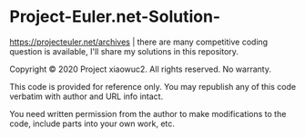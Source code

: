 # Project-Euler.net-Solution-

https://projecteuler.net/archives | there are many competitive coding question is available, I'll share my solutions in this repository. 

Copyright © 2020 Project xiaowuc2. All rights reserved. No warranty.

This code is provided for reference only. You may republish any of this code verbatim with author and URL info intact.

You need written permission from the author to make modifications to the code, include parts into your own work, etc.
